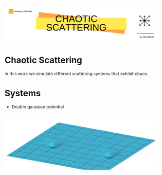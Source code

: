 <p align="center">
  <img src="Banners.png" >
</p>

# Chaotic Scattering

In this work we simulate different scattering systems that exhibit chaos. 

# Systems

* Double gaussian potential
<p align="center">
  <img src="fig2gausspot.PNG" >
</p>
